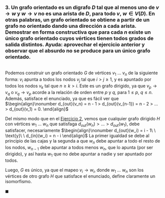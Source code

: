 ### 3. Un grafo orientado es un digrafo $D$ tal que al menos uno de $v \to w$ y $w \to v$ no es una arista de $D$, para todo $v,\ w \in V(D)$. En otras palabras, un grafo orientado se obtiene a partir de un grafo no orientado dando una dirección a cada arista. Demostrar en forma constructiva que para cada $n$ existe un único grafo orientado cuyos vértices tienen todos grados de salida distintos. Ayuda: aprovechar el ejercicio anterior y observar que el absurdo no se produce para un único grafo orientado.

\
Podemos construir un grafo orientado $G$ de vértices $v_1\ ...\ v_n$ de la siguiente forma:  $v_i$ apunta a todos los nodos $v_j$ tal que $i > j \geq 1$, y es apuntado por todos los nodos $v_k$ tal que $n \geq k > i$. Este es un grafo dirigido, ya que $v_p \to v_q$ o $v_q \to v_p$ acorde a la relación de orden entre $p$ y $q$, para $1 \leq p,\ q \leq n$. Además, satisface el enunciado, ya que es fácil ver que
$\begin{align}\nonumber
    d_{out}(v_n) = n - 1 > d_{out}(v_{n-1}) = n - 2 > ... > d_{out}(v_1) = 0.
\end{align}$

Del mismo modo que en el [Ejercicio 2](2.02.md), vemos que cualquier grafo dirigido $H$ con vértices $w_1\ ...\ w_n$ que satisfaga $d_{out}(w_n) > ... > d_{out}(w_1)$, debe satisfacer, necesariamente
$\begin{align}\nonumber
    d_{out}(w_i) = i - 1\ \ \text{y}\ \ d_{in}(w_i) = n - i 
\end{align}$
La primer igualdad se debe al principio de las cajas y la segunda a que $w_n$ debe apuntar a todo el resto de los nodos, $w_{n-1}$ debe apuntar a todos menos $w_n$, que lo apunta (por ser dirigido), y así hasta $w_1$ que no debe apuntar a nadie y ser apuntado por todos.

Luego, $G$ es único, ya que el mapeo $v_i \to w_i$, donde $w_1\ ...\ w_n$ son los vértices de otro grafo $H$ que satisface el enunciado, define claramente un isomorfismo.

$\blacksquare$
